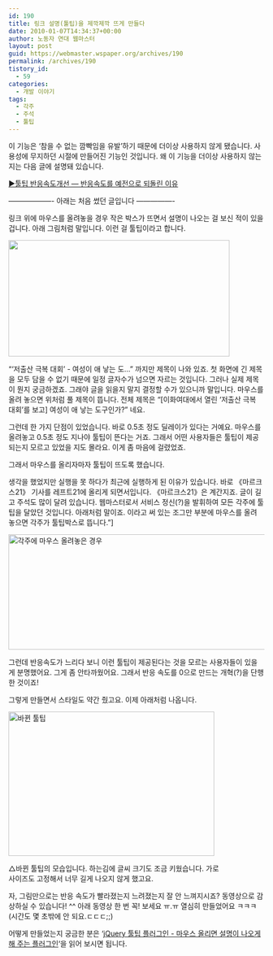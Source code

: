 ```yaml
---
id: 190
title: 링크 설명(툴팁)을 제깍제깍 뜨게 만들다
date: 2010-01-07T14:34:37+00:00
author: 노동자 연대 웹마스터
layout: post
guid: https://webmaster.wspaper.org/archives/190
permalink: /archives/190
tistory_id:
  - 59
categories:
  - 개발 이야기
tags:
  - 각주
  - 주석
  - 툴팁
---
```

이 기능은 ‘참을 수 없는 깜빡임을 유발’하기 때문에 더이상 사용하지 않게 됐습니다. 사용성에 무지하던 시절에 만들어진 기능인 것입니다. 왜 이 기능을 더이상 사용하지 않는지는 다음 글에 설명돼 있습니다.

<a href="https://webmaster.wspaper.org/82" target="_blank" title="[https://webmaster.wspaper.org/82]로 이동합니다." class="broken_link">▶툴팁 반응속도개선 ― 반응속도를 예전으로 되돌린 이유</a>

——————- 아래는 처음 썼던 글입니다 —————-

링크 위에 마우스를 올려놓을 경우 작은 박스가 뜨면서 설명이 나오는 걸 보신 적이 있을 겁니다. 아래 그림처럼 말입니다. 이런 걸 툴팁이라고 합니다.

<img src="https://webmaster.wspaper.org/wp-content/uploads/1/cfile29.uf.1221B2474D08473F2C1343.jpg" class="aligncenter" width="435" height="229" alt="" />

“‘저출산 극복 대회’ - 여성이 애 낳는 도…” 까지만 제목이 나와 있죠. 첫 화면에 긴 제목을 모두 담을 수 없기 때문에 일정 글자수가 넘으면 자르는 것입니다. 그러나 실제 제목이 뭔지 궁금하겠죠. 그래야 글을 읽을지 말지 결정할 수가 있으니까 말입니다. 마우스를 올려 놓으면 위처럼 풀 제목이 뜹니다. 전체 제목은 “[이화여대에서 열린 ‘저출산 극복 대회’를 보고] 여성이 애 낳는 도구인가?” 네요.

그런데 한 가지 단점이 있었습니다. 바로 0.5초 정도 딜레이가 있다는 거예요. 마우스를 올려놓고 0.5초 정도 지나야 툴팁이 뜬다는 거죠. 그래서 어떤 사용자들은 툴팁이 제공되는지 모르고 있었을 지도 몰라요. 이게 좀 마음에 걸렸었죠.

그래서 마우스를 올리자마자 툴팁이 뜨도록 했습니다.

생각을 했었지만 실행을 못 하다가 최근에 실행하게 된 이유가 있습니다. 바로 《마르크스21》 기사를 레프트21에 올리게 되면서입니다. 《마르크스21》은 계간지죠. 글이 길고 주석도 많이 달려 있습니다. 웹마스터로서 서비스 정신(?)을 발휘하여 모든 각주에 툴팁을 달았던 것입니다. 아래처럼 말이죠. 이라고 써 있는 조그만 부분에 마우스를 올려 놓으면 각주가 툴팁박스로 뜹니다.”]


<img src="https://webmaster.wspaper.org/wp-content/uploads/1/cfile8.uf.117DB0524D08473F2D7F00.jpg" width="553" height="227" alt="각주에 마우스 올려놓은 경우" /> 

그런데 반응속도가 느리다 보니 이런 툴팁이 제공된다는 것을 모르는 사용자들이 있을 게 분명했어요. 그게 좀 안타까웠어요. 그래서 반응 속도를 0으로 만드는 개혁(?)을 단행한 것이죠!

그렇게 만들면서 스타일도 약간 줬고요. 이제 아래처럼 나옵니다.

<div style="width: 415px" class="wp-caption aligncenter">
  <img src="https://webmaster.wspaper.org/wp-content/uploads/1/cfile2.uf.170380564D084740368D78.jpg" width="405" height="284" alt="바뀐 툴팁" />
  
  <p class="wp-caption-text">
    △바뀐 툴팁의 모습입니다. 하는김에 글씨 크기도 조금 키웠습니다. 가로 사이즈도 고정해서 너무 길게 나오지 않게 했고요.
  </p>
</div>

자, 그림만으로는 반응 속도가 빨라졌는지 느려졌는지 잘 안 느껴지시죠? 동영상으로 감상하실 수 있습니다! ^^ 아래 동영상 한 번 꼭! 보세요 ㅠ.ㅠ 열심히 만들었어요 ㅋㅋㅋ (시간도 몇 초밖에 안 되요.ㄷㄷㄷ;;)



어떻게 만들었는지 궁금한 분은 ‘<a href="http://mytory.textcube.com/entry/jQuery-%ED%88%B4%ED%8C%81-%ED%94%8C%EB%9F%AC%EA%B7%B8%EC%9D%B8-%EB%A7%88%EC%9A%B0%EC%8A%A4-%EC%98%AC%EB%A6%AC%EB%A9%B4-%EC%84%A4%EB%AA%85%EC%9D%B4-%EB%82%98%EC%98%A4%EA%B2%8C-%ED%95%B4-%EC%A3%BC%EB%8A%94-%ED%94%8C%EB%9F%AC%EA%B7%B8%EC%9D%B8" target="_blank">jQuery 툴팁 플러그인 - 마우스 올리면 설명이 나오게 해 주는 플러그인</a>‘을 읽어 보시면 됩니다.